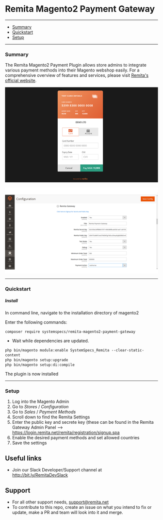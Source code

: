 # Remita Magento2 Payment Gateway

---
- [Summary](#summary)
- [Quickstart](#quickstart)
- [Setup](#setup)

---
### Summary

The Remita Magento2 Payment Plugin allows store admins to integrate various payment methods into their Magento webshop easily. For a comprehensive overview of features and services, please visit [Remita's official website](https://www.remita.net).

![](payment-image.png) 

![](remita-admin-panel.png)

---
### Quickstart

##### Install

In command line, navigate to the installation directory of magento2

Enter the following commands:

```
composer require systemspecs/remita-magento2-payment-gateway
```

* Wait while dependencies are updated.

```
php bin/magento module:enable SystemSpecs_Remita --clear-static-content
php bin/magento setup:upgrade
php bin/magento setup:di:compile
```

The plugin is now installed

---
### Setup

1. Log into the Magento Admin
2. Go to *Stores* / *Configuration*
3. Go to *Sales* / *Payment Methods*
4. Scroll down to find the Remita Settings
5. Enter the public key and secrete key (these can be found in the Remita Gateway Admin Panel --> https://login.remita.net/remita/registration/signup.spa
7. Enable the desired payment methods and set allowed countries
8. Save the settings


## Useful links
* Join our Slack Developer/Support channel at http://bit.ly/RemitaDevSlack
    
## Support
- For all other support needs, support@remita.net
- To contribute to this repo, create an issue on what you intend to fix or update, make a PR and team will look into it and merge.
